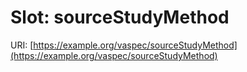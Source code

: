 # Slot: sourceStudyMethod

URI: [https://example.org/vaspec/sourceStudyMethod](https://example.org/vaspec/sourceStudyMethod)